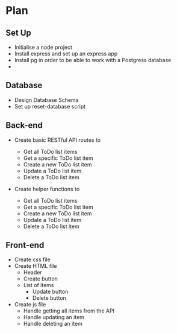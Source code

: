 
# Plan

## Set Up
- Initialise a node project
- Install express and set up an express app
- Install pg in order to be able to work with a Postgress database
- 

## Database
- Design Database Schema
- Set up reset-database script

## Back-end
- Create basic RESTful API routes to 
    - Get all ToDo list items
    - Get a specific ToDo list item
    - Create a new ToDo list item
    - Update a ToDo list item
    - Delete a ToDo list item

- Create helper functions to 
    - Get all ToDo list items
    - Get a specific ToDo list item
    - Create a new ToDo list item
    - Update a ToDo list item
    - Delete a ToDo list item

## Front-end
- Create css file
- Create HTML file
    - Header
    - Create button
    - List of items
        - Update button
        - Delete button
- Create js file
    - Handle getting all items from the API
    - Handle updating an item
    - Handle deleting an item
